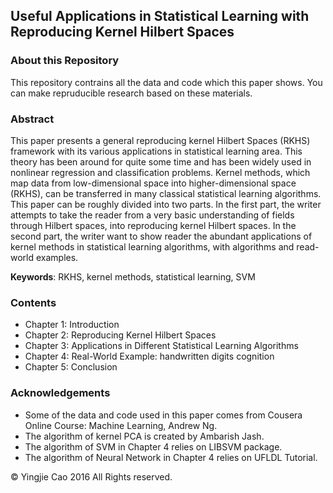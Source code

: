 ## Useful Applications in Statistical Learning with Reproducing Kernel Hilbert Spaces

### About this Repository

This repository contrains all the data and code which this paper shows. You can make repruducible research based on these materials.

### Abstract

This paper presents a general reproducing kernel Hilbert Spaces (RKHS) framework with its various applications in statistical learning area. This theory has been around for quite some time and has been widely used in nonlinear regression and classification problems. Kernel methods, which map data from low-dimensional space into higher-dimensional space (RKHS), can be transferred in many classical statistical learning algorithms. This paper can be roughly divided into two parts. In the first part, the writer attempts to take the reader from a very basic understanding of fields through Hilbert spaces, into reproducing kernel Hilbert spaces. In the second part, the writer want to show reader the abundant applications of kernel methods in statistical learning algorithms, with algorithms and read-world examples.

**Keywords**: RKHS, kernel methods, statistical learning, SVM

### Contents

- Chapter 1: Introduction
- Chapter 2: Reproducing Kernel Hilbert Spaces
- Chapter 3: Applications in Different Statistical Learning Algorithms
- Chapter 4: Real-World Example: handwritten digits cognition
- Chapter 5: Conclusion

### Acknowledgements

- Some of the data and code used in this paper comes from Cousera Online Course: Machine Learning, Andrew Ng.
- The algorithm of kernel PCA is created by Ambarish Jash.
- The algorithm of SVM in Chapter 4 relies on LIBSVM package.
- The algorithm of Neural Network in Chapter 4 relies on UFLDL Tutorial.

© Yingjie Cao 2016 All Rights reserved.
